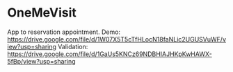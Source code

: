 # OneMeVisit
App to reservation appointment.
Demo: https://drive.google.com/file/d/1W07X5T5cTfHLocN18faNLic2UGUSVuWF/view?usp=sharing
Validation: https://drive.google.com/file/d/1GaUs5KNCz69NDBHIAJHKpKwHAWX-5fBp/view?usp=sharing
